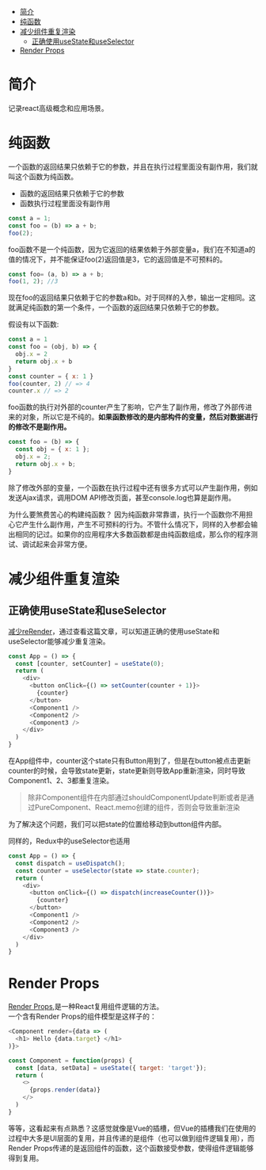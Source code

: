 - [简介](#简介)
- [纯函数](#纯函数)
- [减少组件重复渲染](#减少组件重复渲染)
  - [正确使用useState和useSelector](#正确使用usestate和useselector)
- [Render Props](#render-props)
# 简介
记录react高级概念和应用场景。

# 纯函数
一个函数的返回结果只依赖于它的参数，并且在执行过程里面没有副作用，我们就叫这个函数为纯函数。
- 函数的返回结果只依赖于它的参数
- 函数执行过程里面没有副作用
```javascript
const a = 1;
const foo = (b) => a + b;
foo(2);

```
foo函数不是一个纯函数，因为它返回的结果依赖于外部变量a，我们在不知道a的值的情况下，并不能保证foo(2)返回值是3，它的返回值是不可预料的。

```javascript
const foo= (a, b) => a + b;
foo(1, 2); //3
```
现在foo的返回结果只依赖于它的参数a和b。对于同样的入参，输出一定相同。这就满足纯函数的第一个条件，一个函数的返回结果只依赖于它的参数。

假设有以下函数:
```javascript
const a = 1
const foo = (obj, b) => {
  obj.x = 2
  return obj.x + b
}
const counter = { x: 1 }
foo(counter, 2) // => 4
counter.x // => 2
```
foo函数的执行对外部的counter产生了影响，它产生了副作用，修改了外部传进来的对象，所以它是不纯的。**如果函数修改的是内部构件的变量，然后对数据进行的修改不是副作用。**
```javascript
const foo = (b) => {
  const obj = { x: 1 };
  obj.x = 2;
  return obj.x + b;
}

```
除了修改外部的变量，一个函数在执行过程中还有很多方式可以产生副作用，例如发送Ajax请求，调用DOM API修改页面，甚至console.log也算是副作用。

为什么要煞费苦心的构建纯函数？ 因为纯函数非常靠谱，执行一个函数你不用担心它产生什么副作用，产生不可预料的行为。不管什么情况下，同样的入参都会输出相同的记过。如果你的应用程序大多数函数都是由纯函数组成，那么你的程序测试、调试起来会非常方便。

# 减少组件重复渲染
## 正确使用useState和useSelector
[减少reRender](https://medium.com/welldone-software/how-to-reduce-unnecessary-re-renders-3f840d8b2f27)，通过查看这篇文章，可以知道正确的使用useState和useSelector能够减少重复渲染。
```javascript
const App = () => {
  const [counter, setCounter] = useState(0);
  return (
    <div>
      <button onClick={() => setCounter(counter + 1)}>
        {counter}
      </button>
      <Component1 />
      <Component2 />
      <Component3 />
    </div>
  )
}

```
在App组件中，counter这个state只有Button用到了，但是在button被点击更新counter的时候，会导致state更新，state更新则导致App重新渲染，同时导致Component1、2、3都重复渲染。
> 除非Component组件在内部通过shouldComponentUpdate判断或者是通过PureComponent、React.memo创建的组件，否则会导致重新渲染

为了解决这个问题，我们可以把state的位置给移动到button组件内部。

同样的，Redux中的useSelector也适用
```javascript
const App = () => {
  const dispatch = useDispatch();
  const counter = useSelector(state => state.counter);
  return (
    <div>
      <button onClick={() => dispatch(increaseCounter())}>
        {counter}
      </button>
      <Component1 />
      <Component2 />
      <Component3 />
    </div>
  )
}
```



# Render Props
[Render Props](https://zh-hans.reactjs.org/docs/render-props.html),是一种React复用组件逻辑的方法。  
一个含有Render Props的组件模型是这样子的：
```javascript
<Component render={data => (
  <h1> Hello {data.target} </h1>
)}>

const Component = function(props) {
  const [data, setData] = useState({ target: 'target'});
  return (
    <>
      {props.render(data)}
    </>
  )
}
```
等等，这看起来有点熟悉？这感觉就像是Vue的插槽，但Vue的插槽我们在使用的过程中大多是UI层面的复用，并且传递的是组件（也可以做到组件逻辑复用），而Render Props传递的是返回组件的函数，这个函数接受参数，使得组件逻辑能够得到复用。